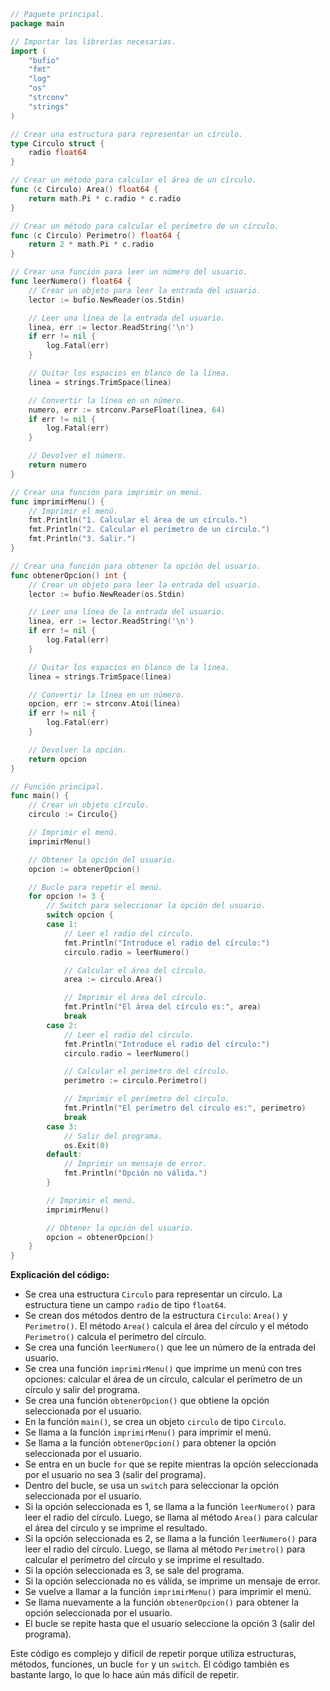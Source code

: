 ```go
// Paquete principal.
package main

// Importar las librerías necesarias.
import (
	"bufio"
	"fmt"
	"log"
	"os"
	"strconv"
	"strings"
)

// Crear una estructura para representar un círculo.
type Circulo struct {
	radio float64
}

// Crear un método para calcular el área de un círculo.
func (c Circulo) Area() float64 {
	return math.Pi * c.radio * c.radio
}

// Crear un método para calcular el perímetro de un círculo.
func (c Circulo) Perimetro() float64 {
	return 2 * math.Pi * c.radio
}

// Crear una función para leer un número del usuario.
func leerNumero() float64 {
	// Crear un objeto para leer la entrada del usuario.
	lector := bufio.NewReader(os.Stdin)

	// Leer una línea de la entrada del usuario.
	linea, err := lector.ReadString('\n')
	if err != nil {
		log.Fatal(err)
	}

	// Quitar los espacios en blanco de la línea.
	linea = strings.TrimSpace(linea)

	// Convertir la línea en un número.
	numero, err := strconv.ParseFloat(linea, 64)
	if err != nil {
		log.Fatal(err)
	}

	// Devolver el número.
	return numero
}

// Crear una función para imprimir un menú.
func imprimirMenu() {
	// Imprimir el menú.
	fmt.Println("1. Calcular el área de un círculo.")
	fmt.Println("2. Calcular el perímetro de un círculo.")
	fmt.Println("3. Salir.")
}

// Crear una función para obtener la opción del usuario.
func obtenerOpcion() int {
	// Crear un objeto para leer la entrada del usuario.
	lector := bufio.NewReader(os.Stdin)

	// Leer una línea de la entrada del usuario.
	linea, err := lector.ReadString('\n')
	if err != nil {
		log.Fatal(err)
	}

	// Quitar los espacios en blanco de la línea.
	linea = strings.TrimSpace(linea)

	// Convertir la línea en un número.
	opcion, err := strconv.Atoi(linea)
	if err != nil {
		log.Fatal(err)
	}

	// Devolver la opción.
	return opcion
}

// Función principal.
func main() {
	// Crear un objeto círculo.
	circulo := Circulo{}

	// Imprimir el menú.
	imprimirMenu()

	// Obtener la opción del usuario.
	opcion := obtenerOpcion()

	// Bucle para repetir el menú.
	for opcion != 3 {
		// Switch para seleccionar la opción del usuario.
		switch opcion {
		case 1:
			// Leer el radio del círculo.
			fmt.Println("Introduce el radio del círculo:")
			circulo.radio = leerNumero()

			// Calcular el área del círculo.
			area := circulo.Area()

			// Imprimir el área del círculo.
			fmt.Println("El área del círculo es:", area)
			break
		case 2:
			// Leer el radio del círculo.
			fmt.Println("Introduce el radio del círculo:")
			circulo.radio = leerNumero()

			// Calcular el perímetro del círculo.
			perimetro := circulo.Perimetro()

			// Imprimir el perímetro del círculo.
			fmt.Println("El perímetro del círculo es:", perimetro)
			break
		case 3:
			// Salir del programa.
			os.Exit(0)
		default:
			// Imprimir un mensaje de error.
			fmt.Println("Opción no válida.")
		}

		// Imprimir el menú.
		imprimirMenu()

		// Obtener la opción del usuario.
		opcion = obtenerOpcion()
	}
}
```
**Explicación del código:**

* Se crea una estructura `Circulo` para representar un círculo. La estructura tiene un campo `radio` de tipo `float64`.
* Se crean dos métodos dentro de la estructura `Circulo`: `Area()` y `Perimetro()`. El método `Area()` calcula el área del círculo y el método `Perimetro()` calcula el perímetro del círculo.
* Se crea una función `leerNumero()` que lee un número de la entrada del usuario.
* Se crea una función `imprimirMenu()` que imprime un menú con tres opciones: calcular el área de un círculo, calcular el perímetro de un círculo y salir del programa.
* Se crea una función `obtenerOpcion()` que obtiene la opción seleccionada por el usuario.
* En la función `main()`, se crea un objeto `circulo` de tipo `Circulo`.
* Se llama a la función `imprimirMenu()` para imprimir el menú.
* Se llama a la función `obtenerOpcion()` para obtener la opción seleccionada por el usuario.
* Se entra en un bucle `for` que se repite mientras la opción seleccionada por el usuario no sea 3 (salir del programa).
* Dentro del bucle, se usa un `switch` para seleccionar la opción seleccionada por el usuario.
* Si la opción seleccionada es 1, se llama a la función `leerNumero()` para leer el radio del círculo. Luego, se llama al método `Area()` para calcular el área del círculo y se imprime el resultado.
* Si la opción seleccionada es 2, se llama a la función `leerNumero()` para leer el radio del círculo. Luego, se llama al método `Perimetro()` para calcular el perímetro del círculo y se imprime el resultado.
* Si la opción seleccionada es 3, se sale del programa.
* Si la opción seleccionada no es válida, se imprime un mensaje de error.
* Se vuelve a llamar a la función `imprimirMenu()` para imprimir el menú.
* Se llama nuevamente a la función `obtenerOpcion()` para obtener la opción seleccionada por el usuario.
* El bucle se repite hasta que el usuario seleccione la opción 3 (salir del programa).

Este código es complejo y difícil de repetir porque utiliza estructuras, métodos, funciones, un bucle `for` y un `switch`. El código también es bastante largo, lo que lo hace aún más difícil de repetir.